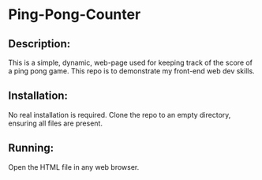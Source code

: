 # Ping-Pong-Counter
## Description:
This is a simple, dynamic, web-page used for keeping track of the score of a ping pong game. This
repo is to demonstrate my front-end web dev skills.

## Installation:
No real installation is required. Clone the repo to an empty directory, ensuring all files are present.

## Running:
Open the HTML file in any web browser.
